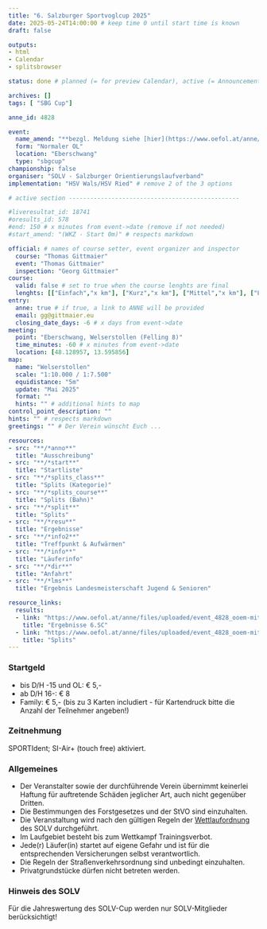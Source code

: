 ```yaml
---
title: "6. Salzburger Sportvoglcup 2025"
date: 2025-05-24T14:00:00 # keep time 0 until start time is known
draft: false

outputs:
- html
- Calendar
- splitsbrowser

status: done # planned (= for preview Calendar), active (= Announcement...), done (=Results...), canceled (for canceled events)

archives: []
tags: [ "SBG Cup"]

anne_id: 4828

event:
  name_amend: "**bezgl. Meldung siehe [hier](https://www.oefol.at/anne/files/uploaded/event_4853_6-solv-cup-eberschwang-kategorien-gegenuberstellung.pdf)**" # respects markdown
  form: "Normaler OL"
  location: "Eberschwang"
  type: "sbgcup"
championship: false
organiser: "SOLV - Salzburger Orientierungslaufverband"
implementation: "HSV Wals/HSV Ried" # remove 2 of the 3 options

# active section ------------------------------------------------

#liveresultat_id: 18741
#oresults_id: 578
#end: 150 # x minutes from event->date (remove if not needed)
#start_amend: "(WKZ - Start 0m)" # respects markdown

official: # names of course setter, event organizer and inspector
  course: "Thomas Gittmaier"
  event: "Thomas Gittmaier"
  inspection: "Georg Gittmaier"
course:
  valid: false # set to true when the course lenghts are final
  lenghts: [["Einfach","x km"], ["Kurz","x km"], ["Mittel","x km"], ["Lang","x km"]]
entry:
  anne: true # if true, a link to ANNE will be provided
  email: gg@gittmaier.eu
  closing_date_days: -6 # x days from event->date
meeting:
  point: "Eberschwang, Welserstollen (Felling 8)"
  time_minutes: -60 # x minutes from event->date
  location: [48.128957, 13.595856]
map:
  name: "Welserstollen"
  scale: "1:10.000 / 1:7.500"
  equidistance: "5m"
  update: "Mai 2025"
  format: ""
  hints: "" # additional hints to map
control_point_description: ""
hints: "" # respects markdown
greetings: "" # Der Verein wünscht Euch ...

resources:
- src: "**/*anno**"
  title: "Ausschreibung"
- src: "**/*start**"
  title: "Startliste"
- src: "**/*splits_class**"
  title: "Splits (Kategorie)"
- src: "**/*splits_course**"
  title: "Splits (Bahn)"
- src: "**/*split**"
  title: "Splits"
- src: "**/*resu**"
  title: "Ergebnisse"
- src: "**/*info2**"
  title: "Treffpunkt & Aufwärmen"
- src: "**/*info**"
  title: "Läuferinfo"
- src: "**/*dir**"
  title: "Anfahrt"
- src: "**/*lms**"
  title: "Ergebnis Landesmeisterschaft Jugend & Senioren"

resource_links:
  results:
  - link: "https://www.oefol.at/anne/files/uploaded/event_4828_ooem-mittel-2025-ergebnis.pdf"
    title: "Ergebnisse 6.SC"
  - link: "https://www.oefol.at/anne/files/uploaded/event_4828_ooem-mittel-2025-ergbebniszwischenzeiten.pdf"
    title: "Splits"
---
```


### Startgeld

- bis D/H -15 und OL: € 5,-
- ab D/H 16-: € 8
- Family: € 5,- (bis zu 3 Karten includiert - für Kartendruck bitte die Anzahl der Teilnehmer angeben!)

### Zeitnehmung

SPORTIdent; SI-Air+ (touch free) aktiviert.

### Allgemeines

- Der Veranstalter sowie der durchführende Verein übernimmt keinerlei Haftung für auftretende Schäden jeglicher Art, auch nicht gegenüber Dritten.
- Die Bestimmungen des Forstgesetzes und der StVO sind einzuhalten.
- Die Veranstaltung wird nach den gültigen Regeln der [Wettlaufordnung](../../wettlaufordnung) des SOLV durchgeführt.
- Im Laufgebiet besteht bis zum Wettkampf Trainingsverbot.
- Jede\(r) Läufer(in) startet auf eigene Gefahr und ist für die entsprechenden Versicherungen selbst verantwortlich.
- Die Regeln der Straßenverkehrsordnung sind unbedingt einzuhalten.
- Privatgrundstücke dürfen nicht betreten werden.

### Hinweis des SOLV

Für die Jahreswertung des SOLV-Cup werden nur SOLV-Mitglieder berücksichtigt!
